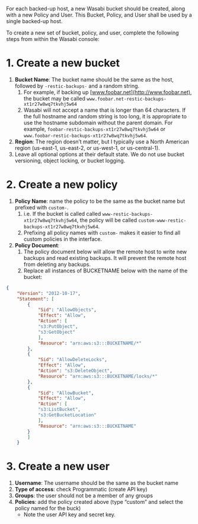 For each backed-up host, a new Wasabi bucket should be created, along with a new Policy and User. This Bucket, Policy, and User shall be used by a single backed-up host.

To create a new set of bucket, policy, and user, complete the following steps from within the Wasabi console:

# 1.  Create a new bucket
    
1.  **Bucket Name**: The bucket name should be the same as the host, followed by `-restic-backups-` and a random string.
    1.  For example, if backing up [www.foobar.net](http://www.foobar.net), the bucket may be called `www.foobar.net-restic-backups-xt1r27w8wq7tkvhj5w64`
    2.  Wasabi will not accept a name that is longer than 64 characters. If the full hostname and random string is too long, it is appropriate to use the hostname subdomain without the parent domain. For example, `foobar-restic-backups-xt1r27w8wq7tkvhj5w64` or `www.foobar-restic-backups-xt1r27w8wq7tkvhj5w64`.
2.  **Region**: The region doesn’t matter, but I typically use a North American region (us-east-1, us-east-2, or us-west-1, or us-central-1).
1.  Leave all optional options at their default state. We do not use bucket versioning, object locking, or bucket logging.

# 2.  Create a new policy

1.  **Policy Name**: name the policy to be the same as the bucket name but prefixed with `custom-`.
    1.  i.e. If the bucket is called called `www-restic-backups-xt1r27w8wq7tkvhj5w64`, the policy will be called `custom-www-restic-backups-xt1r27w8wq7tkvhj5w64`.
    2.  Prefixing all policy names with `custom-` makes it easier to find all custom policies in the interface.
2.  **Policy Document**:
    1.  The policy document below will allow the remote host to write new backups and read existing backups. It will prevent the remote host from deleting any backups.
    2.  Replace all instances of BUCKETNAME below with the name of the bucket:
        
```json
{
    "Version": "2012-10-17",
    "Statement": [
        {
            "Sid": "AllowObjects",
            "Effect": "Allow",
            "Action": [
            "s3:PutObject",
            "s3:GetObject"
            ],
            "Resource": "arn:aws:s3:::BUCKETNAME/*"
        },
        {
            "Sid": "AllowDeleteLocks",
            "Effect": "Allow",
            "Action": "s3:DeleteObject",
            "Resource": "arn:aws:s3:::BUCKETNAME/locks/*"
        },
        {
            "Sid": "AllowBucket",
            "Effect": "Allow",
            "Action": [
            "s3:ListBucket",
            "s3:GetBucketLocation"
            ],
            "Resource": "arn:aws:s3:::BUCKETNAME"
        }
        ]
    }
```
# 3. Create a new user

1.  **Username**: The username should be the same as the bucket name
2.  **Type of access**: check Programmatic (create API key)
3.  **Groups**: the user should not be a member of any groups
4.  **Policies**: add the policy created above (type “custom” and select the policy named for the buck)
    - Note the user API key and secret key.